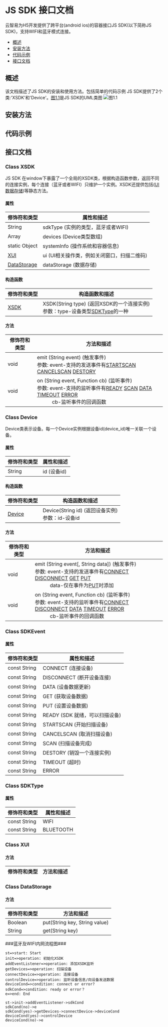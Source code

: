 # JS SDK 接口文档 #
云智易为H5开发提供了跨平台(android ios)的容器接口JS SDK(以下简称JS SDK)，支持WIFI和蓝牙模式连接。


- [概述](#overview)
- [安装方法](#installation)
- [代码示例](#example)
- [接口文档](#document)

## <a name='overview'>概述</a> ##
该文档描述了JS SDK的安装和使用方法。包括简单的代码示例
JS SDK提供了2个类:'XSDK'和'Device'。[图1.1](#uml)是JS SDK的UML类图
![图1.1](https://github.com/ShighGoing/Interface/blob/master/resource/image/xjssdk.png)

## <a name='installation'>安装方法</a> ##
## <a name='example'>代码示例</a> ##
## <a name='document'>接口文档</a> ##
### <a name='xsdk'>Class XSDK</a> ###
JS SDK 在window下暴露了一个全局的XSDK类，根据构造函数参数，返回不同的连接实例，每个连接（蓝牙或者WIFI）只维护一个实例。XSDK还提供包括([UI](#xui) [数据存储](#dataStorage))等静态方法。

#### 属性 ####
| 修饰符和类型 | 属性和描述 |
|--------------|------------|
| String | sdkType (实例的类型，蓝牙或者WIFI) |
| Array | devices (Device类型数组) |
| static Object | systemInfo (操作系统和容器信息) |
| [XUI](#xui) | ui (UI相关操作类，例如关闭窗口，扫描二维码) |
| [DataStorage](#dataStorage) | dataStorage (数据存储) |

#### 构造函数 ####
| 修饰符和类型 | 构造函数和描述 |
|--------------|------------|
| [XSDK](#xsdk) | XSDK(String type) (返回XSDK的一个连接实例) <br/>参数：type-设备类型[SDKType](#sdkType)的一种|

#### 方法 ####
| 修饰符和类型 | 方法和描述 |
|--------------|------------|
| void | emit (String event) (触发事件) <br/> 参数: event-支持的发送事件有[STARTSCAN](#STARTSCAN) [CANCELSCAN](#CANCELSCAN) [DESTORY](#DESTORY)|
| void | on (String event, Function cb) (监听事件) <br/>参数: event-支持的监听事件有[READY](#READY) [SCAN](#DISCONNECT) [DATA](#DATA) [TIMEOUT](#TIMEOUT) [ERROR](#ERROR) <br/> &#8195;&#8195;&#8195;cb-监听事件的回调函数|

### <a name='device'>Class Device</a> ###
Device类表示设备。每一个Device实例根据设备id(device_id)唯一关联一个设备。
#### 属性 ####
| 修饰符和类型 | 属性和描述 |
|--------------|------------|
| String | id (设备id) |

#### 构造函数 ####
| 修饰符和类型 | 构造函数和描述 |
|--------------|------------|
| [Device](#device) | Device(String id) (返回设备实例) <br/> 参数：id-设备id|

#### 方法 ####
| 修饰符和类型 | 方法和描述 |
|--------------|------------|
| void | emit (String event[, String data]) (触发事件) <br/> 参数: event-支持的发送事件有[CONNECT](#CONNECT) [DISCONNECT](#DISCONNECT) [GET](#GET) [PUT](#PUT)<br/>&#8195;&#8195;&#8195;data-仅在事件为[PUT](#PUT)时添加|
| void | on (String event, Function cb) (监听事件) <br/>参数: event-支持的监听事件有[CONNECT](#CONNECT) [DISCONNECT](#DISCONNECT) [DATA](#DATA) [TIMEOUT](#TIMEOUT) [ERROR](#ERROR) <br/> &#8195;&#8195;&#8195;cb-监听事件的回调函数|

### Class SDKEvent ###
#### 属性 ####
| 修饰符和类型 | 属性和描述 |
|--------------|------------|
| const String | <a name='CONNECT'>CONNECT</a> (连接设备) |
| const String | <a name='DISCONNECT'>DISCONNECT</a> (断开设备连接) |
| const String | <a name='DATA'>DATA</a> (设备数据更新) |
| const String | <a name='GET'>GET</a> (获取设备数据) |
| const String | <a name='PUT'>PUT</a> (设置设备数据) |
| const String | <a name='READY'>READY</a> (SDK 就绪，可以扫描设备) |
| const String | <a name='STARTSCAN'>STARTSCAN</a> (开始扫描设备) |
| const String | <a name='CANCELSCAN'>CANCELSCAN</a> (取消扫描设备) |
| const String | <a name='SCAN'>SCAN</a> (扫描设备完成) |
| const String | <a name='DESTORY'>DESTORY</a> (销毁一个连接实例) |
| const String | <a name='TIMEOUT'>TIMEOUT</a> (超时) |
| const String | <a name='ERROR'>ERROR</a> |

### <a name='sdkType'>Class SDKType</a> ###
#### 属性 ####
| 修饰符和类型 | 属性和描述 |
|--------------|------------|
| const String | WIFI |
| const String | BLUETOOTH |

### <a name='xui'>Class XUI</a> ###
#### 方法 ####
| 修饰符和类型 | 方法和描述 |
|--------------|------------|
### <a name='dataStorage'>Class DataStorage</a> ###
#### 方法 ####
| 修饰符和类型 | 方法和描述 |
|--------------|------------|
| Boolean | put(String key, String value) |
| String | get(String key) |

###蓝牙及WIFI内网流程图###
```flow
st=>start: Start
init=>operation: 初始化XSDK
addEventListener=>operation: 添加XSDK监听
getDevices=>operation: 扫描设备
connectDevice=>operation: 连接设备
controlDevice=>operation: 监听设备信息/向设备发送数据
deviceCond=>condition: connect or error?
sdkCond=>condition: ready or error？
e=>end: End

st->init->addEventListener->sdkCond
sdkCond(no)->e
sdkCond(yes)->getDevices->connectDevice->deviceCond
deviceCond(yes)->controlDevice
deviceCond(no)->e
```
